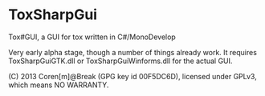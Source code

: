 ToxSharpGui
===========

Tox#GUI, a GUI for tox written in C#/MonoDevelop

Very early alpha stage, though a number of things already work.
It requires ToxSharpGuiGTK.dll or ToxSharpGuiWinforms.dll for the actual GUI.

(C) 2013 Coren[m]@Break (GPG key id 00F5DC6D), licensed under GPLv3, which means NO WARRANTY.
